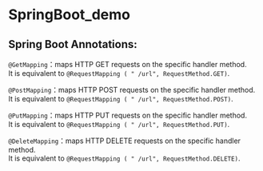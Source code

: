 # SpringBoot_demo
## Spring Boot Annotations:

```@GetMapping```：maps HTTP GET requests on the specific handler method. <br /> It is equivalent to ```@RequestMapping ( " /url", RequestMethod.GET)```.

```@PostMapping```：maps HTTP POST requests on the specific handler method. <br /> It is equivalent to ```@RequestMapping ( " /url", RequestMethod.POST)```.

```@PutMapping```：maps HTTP PUT requests on the specific handler method. <br /> It is equivalent to ```@RequestMapping ( " /url", RequestMethod.PUT)```.

```@DeleteMapping```：maps HTTP DELETE requests on the specific handler method. <br /> It is equivalent to ```@RequestMapping ( " /url", RequestMethod.DELETE)```.
